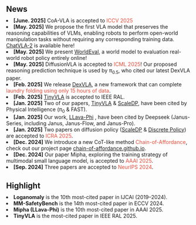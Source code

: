 <h1 id="news"></h1>

<h2 style="margin: 30px 0px 10px;">News</h2>

<li><strong>[June. 2025]</strong> CoA-VLA is accepted to <span style="color:#e74d3c">ICCV 2025</span></li>
<li><strong>[May. 2025]</strong> We propose the first VLA model that preserves the reasoning capabilities of VLMs, enabling robots to perform open-world manipulation tasks without requiring any corresponding training data. <a href="https://chatvla-2.github.io/">ChatVLA-2</a> is available here!</li>
<li><strong>[May. 2025]</strong> We present <a href="https://worldeval.github.io/">WorldEval</a>, a world model to evaluation real-world robot policy entirely online!</li>
<li><strong>[May. 2025]</strong> DiffusionVLA is accepted to <span style="color:#e74d3c">ICML 2025</span>! Our proposed reasoning prediction technique is used by &pi;<sub>0.5</sub>, who cited our latest DexVLA paper. </li>
<li><strong>[Feb. 2025]</strong> We release <a href="https://dex-vla.github.io/">DexVLA</a>, a new framework that can complete <span style="color:#e74d3c">laundry folding using only 15 hours of data</span>.</li>
<li><strong>[Feb. 2025]</strong> <a href="https://tiny-vla.github.io/">TinyVLA</a> is accepted to IEEE RAL.</li>
<li><strong>[Jan. 2025]</strong> Two of our papers, <a href="https://tiny-vla.github.io/">TinyVLA</a> & <a href="https://scaling-diffusion-policy.github.io/">ScaleDP</a>, have been cited by Physical Intelligence (&pi;<sub>0</sub> & FAST).</li>
<li><strong>[Jan. 2025]</strong> Our work, <a href="https://github.com/zhuyiche/llava-phi">LLava-Phi</a> , have been cited by Deepseek (Janus-Series, including Janus, Janus-Flow, and Janus-Pro).</li>
<li><strong>[Jan. 2025]</strong> Two papers on diffusion policy (<a href="https://scaling-diffusion-policy.github.io/">ScaleDP</a> & <a href="https://discretepolicy.github.io/">Discrete Policy</a>) are accepted to <span style="color:#e74d3c">ICRA 2025</span>.</li>
<li><strong>[Dec. 2024]</strong> We introduce a new CoT-like method <span style="color:#e74d3c">Chain-of-Affordance</span>, check out our project page <span style="color:#e74d3c"><a href="https://chain-of-affordance.github.io/">chain-of-affordance.github.io</a></span>.</li>
<li><strong>[Dec. 2024]</strong> Our paper Mipha, exploring the training strategy of multimodal small language model, is accepted to <span style="color:#e74d3c">AAAI 2025</span>.</li>
<li><strong>[Sep. 2024]</strong> Three papers are accepted to <span style="color:#e74d3c">NeurIPS 2024</span>.</li>


<h2 style="margin: 30px 0px 10px;">Highlight</h2>
<li><strong>Loganomaly</strong> is the 10th most-cited paper in IJCAI (2019–2024).</li>
<li><strong>MM-SafetyBench</strong> is the 14th most-cited paper in ECCV 2024.</li>
<li><strong>Mipha (LLava-Phi)</strong> is the 10th most-cited paper in AAAI 2025.</li>
<li><strong>TinyVLA</strong> is the most-cited paper in IEEE RAL 2025.</li>